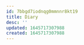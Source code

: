 ```yaml
---
id: 7bbgd7iodnqg0mmnnr8kt19
title: Diary
desc: ''
updated: 1645717307988
created: 1645717307988
---
```


